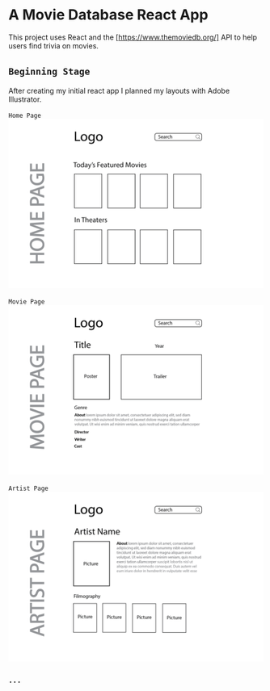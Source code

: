 # A Movie Database React App

This project uses React and the [https://www.themoviedb.org/] API to help users find trivia on movies.

## `Beginning Stage`

After creating my initial react app I planned my layouts with Adobe Illustrator.

`Home Page`
![Home Page layout](./images/Movie_DB_home.png)

`Movie Page`
![Movie Page layout](./images/Movie_DB_movie.png)

`Artist Page`
![Artist Page layout](./images/Movie_DB_artist.png)

### `...`
